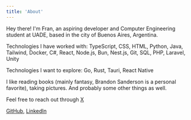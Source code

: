 ```yaml
---
title: 'About'
---
```


Hey there! I'm Fran, an aspiring developer and Computer Engineering student at UADE, based in the city of Buenos Aires, Argentina.

Technologies I have worked with: TypeScript, CSS, HTML, Python, Java, Tailwind, Docker, C#, React, Node.js, Bun, Nest.js, Git, SQL, PHP, Laravel, Unity

Technologies I want to explore: Go, Rust, Tauri, React Native

I like reading books (mainly fantasy, Brandon Sanderson is a personal favorite), taking pictures. And probably some other things as well.

Feel free to reach out through [X](https://x.com/franmessina_)

[GitHub](https://github.com/FranciscoMessina), [LinkedIn](https://www.linkedin.com/in/francisco-messina/)